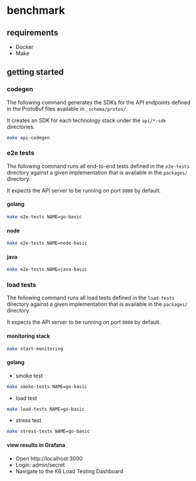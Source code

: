 # benchmark

## requirements

- Docker
- Make

## getting started

### codegen

The following command generates the SDKs for the API 
endpoints defined in the ProtoBuf files available in `_schema/protos/`.

It creates an SDK for each technology stack under the `api/*-sdk` directories.

```bash
make api-codegen
```

### e2e tests

The following command runs all end-to-end tests defined in the `e2e-tests` directory against a given implementation that is available in the `packages/` directory.

It expects the API server to be running on port `8080` by default.

#### golang

```bash
make e2e-tests NAME=go-basic
```

#### node

```bash
make e2e-tests NAME=node-basic
```

#### java

```bash
make e2e-tests NAME=java-basic
```

### load tests

The following command runs all load tests defined in the `load-tests` directory against a given implementation that is available in the `packages/` directory.

It expects the API server to be running on port `8080` by default.

#### monitoring stack

```bash
make start-monitoring
```

#### golang

- smoke test

```bash
make smoke-tests NAME=go-basic
```

- load test

```bash
make load-tests NAME=go-basic
```

- stress test

```bash
make stress-tests NAME=go-basic 
```


#### view results in Grafana

- Open http://localhost:3000
- Login: admin/secret
- Navigate to the K6 Load Testing Dashboard